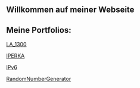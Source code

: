 ## Willkommen auf meiner Webseite


## Meine Portfolios:

  [LA_1300](LA1300_4_hedgehog.pdf)
  
  [IPERKA](https://portfolio.bbbaden.ch/view/view.php?t=7TIW28HFuBf1CpdzUgq0)  
  
  [IPv6](https://portfolio.bbbaden.ch/view/view.php?t=WHct1sLSE4IynvDJZPhC)
  
  [RandomNumberGenerator](https://portfolio.bbbaden.ch/view/view.php?t=R4zmAW8JTcMqIj2wd6HS)
  
  
